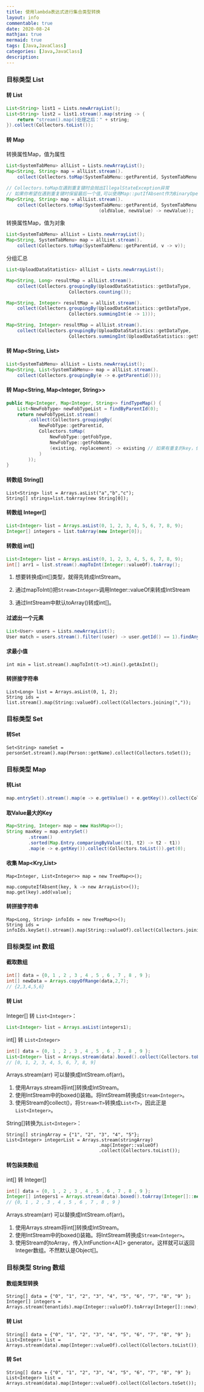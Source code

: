 ```yaml
---
title: 使用lambda表达式进行集合类型转换
layout: info
commentable: true
date: 2020-08-24
mathjax: true
mermaid: true
tags: [Java,JavaClass]
categories: [Java,JavaClass]
description: 
---
```


### 目标类型 List

#### 转 List

```java
List<String> list1 = Lists.newArrayList();
List<String> list2 = list1.stream().map(string -> {
	return "stream().map()处理之后：" + string;
}).collect(Collectors.toList());
```

<!--more-->

#### 转 Map

转换属性Map，值为属性

```java
List<SystemTabMenu> allList = Lists.newArrayList();
Map<String, String> map = allList.stream().
	collect(Collectors.toMap(SystemTabMenu::getParentid, SystemTabMenu::getParentid));

// Collectors.toMap在遇到重复键时会抛出IllegalStateException异常
// 如果你希望在遇到重复键时保留最后一个值,可以使用Map::putIfAbsent作为BinaryOperator
Map<String, String> map = allList.stream().
	collect(Collectors.toMap(SystemTabMenu::getParentid, SystemTabMenu::getParentid,
                                  (oldValue, newValue) -> newValue));
```

转换属性Map，值为对象

```java
List<SystemTabMenu> allList = Lists.newArrayList();
Map<String, SystemTabMenu> map = allList.stream().
	collect(Collectors.toMap(SystemTabMenu::getParentid, v -> v));
```

分组汇总

```java
List<UploadDataStatistics> allList = Lists.newArrayList();

Map<String, Long> resultMap = allList.stream().
    collect(Collectors.groupingBy(UploadDataStatistics::getDataType,
                       Collectors.counting());

Map<String, Integer> resultMap = allList.stream().
    collect(Collectors.groupingBy(UploadDataStatistics::getDataType,
                       Collectors.summingInt(e -> 1)));

Map<String, Integer> resultMap = allList.stream().
    collect(Collectors.groupingBy(UploadDataStatistics::getDataType,
                       Collectors.summingInt(UploadDataStatistics::getSuccessnum)));
```

#### 转 Map<String, List>

```java
List<SystemTabMenu> allList = Lists.newArrayList();
Map<String, List<SystemTabMenu>> map = allList.stream().
	collect(Collectors.groupingBy(e -> e.getParentid()));
```

#### 转 Map<String, Map<Integer, String>>

```java
public Map<Integer, Map<Integer, String>> findTypeMap() {
    List<NewFobType> newFobTypeList = findByParentId(0);
    return newFobTypeList.stream()
        .collect(Collectors.groupingBy(
            NewFobType::getParentid,
            Collectors.toMap(
                NewFobType::getFobType,
                NewFobType::getFobName,
                (existing, replacement) -> existing // 如果有重复的key，保留现有的值
            )
        ));
}
```



#### 转数组 String[]

```
List<String> list = Arrays.asList("a","b","c");
String[] strings=list.toArray(new String[0]);
```

#### 转数组 Integer[]

```java
List<Integer> list = Arrays.asList(0, 1, 2, 3, 4, 5, 6, 7, 8, 9);
Integer[] integers = list.toArray(new Integer[0]);
```

#### 转数组 int[]

```java
List<Integer> list = Arrays.asList(0, 1, 2, 3, 4, 5, 6, 7, 8, 9);
int[] arr1 = list.stream().mapToInt(Integer::valueOf).toArray();
```

1. 想要转换成int[]类型，就得先转成IntStream。

2. 通过mapToInt()把`Stream<Integer>`调用Integer::valueOf来转成IntStream
3. 通过IntStream中默认toArray()转成int[]。

#### 过滤出一个元素

```java
List<User> users = Lists.newArrayList();
User match = users.stream().filter((user) -> user.getId() == 1).findAny().get();
```

#### 求最小值

```
int min = list.stream().mapToInt(t->t).min().getAsInt();
```

#### 转拼接字符串

```
List<Long> list = Arrays.asList(0, 1, 2);
String ids = list.stream().map(String::valueOf).collect(Collectors.joining(","));
```

### 目标类型 Set

#### 转Set

```
Set<String> nameSet = personSet.stream().map(Person::getName).collect(Collectors.toSet());
```



### 目标类型 Map

#### 转List

```java
map.entrySet().stream().map(e -> e.getValue() + e.getKey()).collect(Collectors.toList());
```

#### 取Value最大的Key

```java
Map<String, Integer> map = new HashMap<>();
String maxKey = map.entrySet()
        .stream()
        .sorted(Map.Entry.comparingByValue((t1, t2) -> t2 - t1))
        .map(e -> e.getKey()).collect(Collectors.toList()).get(0);
```

#### 收集 Map<Kry,List>

```
Map<Integer, List<Integer>> map = new TreeMap<>();

map.computeIfAbsent(key, k -> new ArrayList<>());
map.get(key).add(value);
```

#### 转拼接字符串

```
Map<Long, String> infoIds = new TreeMap<>();
String ids = infoIds.keySet().stream().map(String::valueOf).collect(Collectors.joining(","));
```

### 目标类型 int 数组

#### 截取数组

```java
int[] data = {0, 1 , 2 , 3 , 4 , 5 , 6 , 7 , 8 , 9 };
int[] newData = Arrays.copyOfRange(data,2,7);
// {2,3,4,5,6}
```

#### 转 List

Integer[] 转 `List<Integer>`：

```java
List<Integer> list = Arrays.asList(integers1);
```
int[] 转 `List<Integer>`

```java
int[] data = {0, 1 , 2 , 3 , 4 , 5 , 6 , 7 , 8 , 9 };
List<Integer> list = Arrays.stream(data).boxed().collect(Collectors.toList());
// [0, 1, 2, 3, 4, 5, 6, 7, 8, 9]
```

Arrays.stream(arr) 可以替换成IntStream.of(arr)。

1. 使用Arrays.stream将int[]转换成IntStream。
2. 使用IntStream中的boxed()装箱。将IntStream转换成`Stream<Integer>`。
3. 使用Stream的collect()，将`Stream<T>`转换成`List<T>`，因此正是`List<Integer>`。          

String[]转换为`List<Integer>`：

```
String[] stringArray = {"1", "2", "3", "4", "5"};
List<Integer> integerList = Arrays.stream(stringArray)
                                  .map(Integer::valueOf)
                                  .collect(Collectors.toList());
```

#### 转包装类数组

int[] 转 Integer[]

```java
int[] data = {0, 1 , 2 , 3 , 4 , 5 , 6 , 7 , 8 , 9 };
Integer[] integers1 = Arrays.stream(data).boxed().toArray(Integer[]::new);
// {0, 1 , 2 , 3 , 4 , 5 , 6 , 7 , 8 , 9 }
```

Arrays.stream(arr) 可以替换成IntStream.of(arr)。

1. 使用Arrays.stream将int[]转换成IntStream。
2. 使用IntStream中的boxed()装箱。将IntStream转换成`Stream<Integer>`。
3. 使用Stream的toArray，传入IntFunction<A[]> generator。这样就可以返回Integer数组。不然默认是Object[]。

### 目标类型 String 数组

#### 数组类型转换

```
String[] data = {"0", "1", "2", "3", "4", "5", "6", "7", "8", "9" };
Integer[] integers = Arrays.stream(tenantids).map(Integer::valueOf).toArray(Integer[]::new);
```

#### 转 List

```
String[] data = {"0", "1", "2", "3", "4", "5", "6", "7", "8", "9" };
List<Integer> list = Arrays.stream(data).map(Integer::valueOf).collect(Collectors.toList());
```

#### 转 Set

```
String[] data = {"0", "1", "2", "3", "4", "5", "6", "7", "8", "9" };
List<Integer> list = Arrays.stream(data).map(Integer::valueOf).collect(Collectors.toSet());
```

